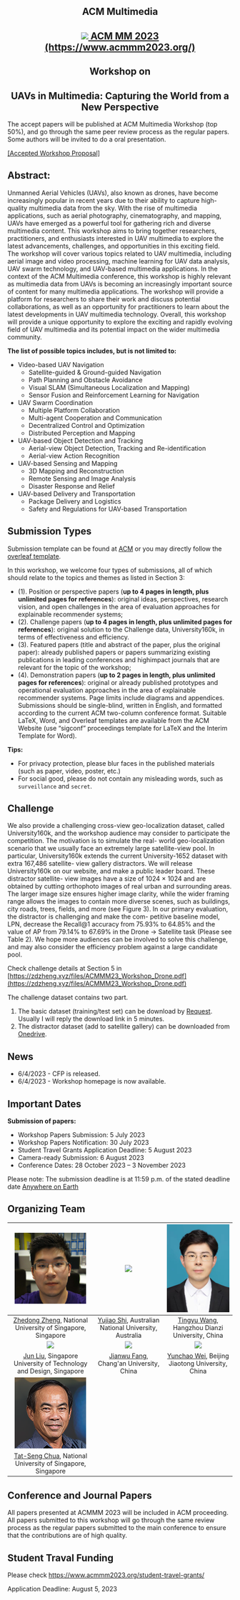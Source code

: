 
 <div align='center' > 
  <h2> ACM Multimedia </h2>
 </div>

 <div align='center' style = "vertical-align:middle"> 
  <h2> <img src="https://www.acmmm2023.org/wp-content/uploads/2022/12/cropped-cropped-sigmmlogo-1.gif" margn-right="20px" ><a href="https://www.acmmm2023.org/"> ACM MM 2023 </a><a href="https://www.acmmm2023.org/">(https://www.acmmm2023.org/)</a> </h2>
 </div>
 
 <div align='center' > 
  <h2> Workshop on </h2>
  <h2> UAVs in Multimedia: Capturing the World from a New Perspective
</h2>
 </div>


The accept papers will be published at ACM Multimedia Workshop (top 50%), and go through the same peer review process as the regular papers. Some authors will be invited to do a oral presentation. 

[[Accepted Workshop Proposal]](https://zdzheng.xyz/files/ACMMM23_Workshop_Drone.pdf)

## Abstract:
Unmanned Aerial Vehicles (UAVs), also known as drones, have become increasingly popular in recent years due to their ability to capture high-quality multimedia data from the sky. With the rise of multimedia applications, such as aerial photography, cinematography, and mapping, UAVs have emerged as a powerful tool for gathering rich and diverse multimedia content. This workshop aims to bring together researchers, practitioners, and enthusiasts interested in UAV multimedia to explore the latest advancements, challenges, and opportunities in this exciting field. The workshop will cover various topics related to UAV multimedia, including aerial image and video processing, machine learning for UAV data analysis, UAV swarm technology, and UAV-based multimedia applications. In the context of the ACM Multimedia conference, this workshop is highly relevant as multimedia data from UAVs is becoming an increasingly important source of content for many multimedia applications. The workshop will provide a platform for researchers to share their work and discuss potential collaborations, as well as an opportunity for practitioners to learn about the latest developments in UAV multimedia technology.
Overall, this workshop will provide a unique opportunity to explore the exciting and rapidly evolving field of UAV multimedia and its potential impact on the wider multimedia community.


**The list of possible topics includes, but is not limited to:**

*  Video-based UAV Navigation
    + Satellite-guided & Ground-guided Navigation
    + Path Planning and Obstacle Avoidance
    + Visual SLAM (Simultaneous Localization and Mapping)
    + Sensor Fusion and Reinforcement Learning for Navigation
* UAV Swarm Coordination
    + Multiple Platform Collaboration
    + Multi-agent Cooperation and Communication
    + Decentralized Control and Optimization
    + Distributed Perception and Mapping
* UAV-based Object Detection and Tracking
    + Aerial-view Object Detection, Tracking and Re-identification
    + Aerial-view Action Recognition
* UAV-based Sensing and Mapping
    + 3D Mapping and Reconstruction
    + Remote Sensing and Image Analysis
    + Disaster Response and Relief
* UAV-based Delivery and Transportation
    + Package Delivery and Logistics
    + Safety and Regulations for UAV-based Transportation


## Submission Types
Submission template can be found at [ACM](https://www.acm.org/publications/proceedings-template) or you may directly follow the [overleaf template](https://www.overleaf.com/read/yfpxtyngmzjn).

In this workshop, we welcome four types of submissions, all of which should relate to the topics and themes as listed in Section 3: 

- (1). Position or perspective papers (**up to 4 pages in length, plus unlimited pages for references**): original ideas, perspectives, research vision, and open challenges in the area of evaluation approaches for explainable recommender systems; 
- (2). Challenge papers (**up to 4 pages in length, plus unlimited pages for references**): original solution to the Challenge data, University160k, in terms of effectiveness and efficiency. 
- (3). Featured papers (title and abstract of the paper, plus the original paper): already published papers or papers summarizing existing publications in leading conferences and highimpact journals that are relevant for the topic of the workshop; 
- (4). Demonstration papers (**up to 2 pages in length, plus unlimited pages for references**): original or already published prototypes and operational evaluation approaches in the area of explainable recommender systems. Page limits include diagrams and appendices. Submissions should be single-blind, written in English, and formatted according to the current ACM two-column conference format. Suitable LaTeX, Word, and Overleaf templates are available from the ACM Website (use “sigconf” proceedings template for LaTeX and the Interim Template for Word).

**Tips:**
- For privacy protection, please blur faces in the published materials (such as paper, video, poster, etc.) 
- For social good, please do not contain any misleading words, such as ``surveillance`` and  ``secret``.


## Challenge
We also provide a challenging cross-view geo-localization dataset, called University160k, and the workshop audience may consider to participate the competition. The motivation is to simulate the real- world geo-localization scenario that we usually face an extremely large satellite-view pool. In particular, University160k extends the current University-1652 dataset with extra 167,486 satellite- view gallery distractors. We will release University160k on our website, and make a public leader board. These distractor satellite- view images have a size of 1024 × 1024 and are obtained by cutting orthophoto images of real urban and surrounding areas. The larger image size ensures higher image clarity, while the wider framing range allows the images to contain more diverse scenes, such as buildings, city roads, trees, fields, and more (see Figure 3). In our primary evaluation, the distractor is challenging and make the com- petitive baseline model, LPN, decrease the Recall@1 accuracy from 75.93% to 64.85% and the value of AP from 79.14% to 67.69% in the Drone → Satellite task (Please see Table 2). We hope more audiences can be involved to solve this challenge, and may also consider the efficiency problem against a large candidate pool.

Check challenge details at Section 5 in [https://zdzheng.xyz/files/ACMMM23_Workshop_Drone.pdf](https://zdzheng.xyz/files/ACMMM23_Workshop_Drone.pdf)

The challenge dataset contains two part.
1. The basic dataset (training/test set) can be download by [Request](https://github.com/layumi/University1652-Baseline/blob/master/Request.md). Usually I will reply the download link in 5 minutes. 
2. The distractor dataset (add to satellite gallery) can be downloaded from [Onedrive](https://hdueducn-my.sharepoint.com/:u:/g/personal/wongtyu_hdu_edu_cn/EY4gu3JwWO9IkAp707N7wT0BkQOXFi-ZSDGnWkG9bad1_A?e=hodpkb).

## News 
- 6/4/2023 - CFP is released.
- 6/4/2023 - Workshop homepage is now available.


## Important Dates

**Submission of papers:**
* Workshop Papers Submission: 5 July 2023
* Workshop Papers Notification: 30 July 2023
* Student Travel Grants Application Deadline: 5 August 2023 
* Camera-ready Submission: 6 August 2023
* Conference Dates: 28 October 2023 – 3 November 2023

Please note: The submission deadline is at 11:59 p.m. of the stated deadline date [Anywhere on Earth](https://time.is/Anywhere_on_Earth)

## Organizing Team

| <img src="https://github.com/layumi/ICME2022SS/blob/main/picture/1.png?raw=true" width="160"> |<img src="https://shiyujiao.github.io/images/YujiaoShiCircle.jpg" width="160"> |<img src="https://github.com/wtyhub/Photo/blob/a713229943f0628ffb82556bc9e396bbfabe8567/1%20inch.jpg?raw=true" width="160"> |
| :-: | :-: | :-: |
|  [Zhedong Zheng](zdzheng.xyz), National University of Singapore, Singapore | [Yujiao Shi](https://shiyujiao.github.io/), Australian National University, Australia | [Tingyu Wang](https://scholar.google.com/citations?user=wv3H-F4AAAAJ), Hangzhou Dianzi University, China |
| <img src="https://istd.sutd.edu.sg/files/xistd-faculty-liu-jun-2021.jpg.pagespeed.ic.kj4jHLG_to.webp" width="160"> |  <img src="https://jwfangit.github.io/img/pic.jpg" width="160"> | <img src="https://weiyc.github.io/images/people/wyc.jpg" width="160"> | 
|  [Jun Liu](https://istd.sutd.edu.sg/people/faculty/liu-jun), Singapore University of Technology and Design, Singapore |  [Jianwu Fang](www.lotvs.net), Chang'an University, China |  [Yunchao Wei](https://weiyc.github.io), Beijing Jiaotong University, China | 
<img src="https://github.com/layumi/ACMMM2023Workshop/blob/main/picture/5.png?raw=true" width="160"> |
[Tat-Seng Chua](https://www.chuatatseng.com), National University of Singapore, Singapore |


## Conference and Journal Papers

All papers presented at ACMMM 2023 will be included in ACM proceeding. All papers submitted to this workshop will go through the same review process as the regular papers submitted to the main conference to ensure that the contributions are of high quality. 


## Student Traval Funding

Please check https://www.acmmm2023.org/student-travel-grants/

Application Deadline: August 5, 2023
